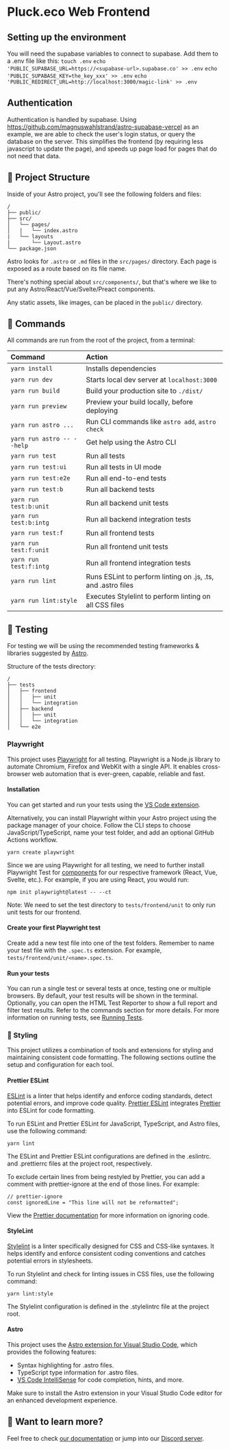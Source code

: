 # Pluck.eco Web Frontend

## Setting up the environment

You will need the supabase variables to connect to supabase. Add them to a .env file like this:
`touch .env`
`echo 'PUBLIC_SUPABASE_URL=https://<supabase-url>.supabase.co' >> .env`
`echo 'PUBLIC_SUPABASE_KEY=the_key_xxx' >> .env`
`echo 'PUBLIC_REDIRECT_URL=http://localhost:3000/magic-link' >> .env`

## Authentication

Authentication is handled by supabase. Using <https://github.com/magnuswahlstrand/astro-supabase-vercel> as an example, we are able to check the user's login status, or query the database on the server.
This simplifies the frontend (by requiring less javascript to update the page), and speeds up page load for pages that do not need that data.

## 🚀 Project Structure

Inside of your Astro project, you'll see the following folders and files:

```
/
├── public/
├── src/
│   └── pages/
│   |   └── index.astro
|   └── layouts
|       └── Layout.astro
└── package.json
```

Astro looks for `.astro` or `.md` files in the `src/pages/` directory. Each page is exposed as a route based on its file name.

There's nothing special about `src/components/`, but that's where we like to put any Astro/React/Vue/Svelte/Preact components.

Any static assets, like images, can be placed in the `public/` directory.

## 🧞 Commands

All commands are run from the root of the project, from a terminal:

| Command                    | Action                                                       |
| :------------------------- | :----------------------------------------------------------- |
| `yarn install`             | Installs dependencies                                        |
| `yarn run dev`             | Starts local dev server at `localhost:3000`                  |
| `yarn run build`           | Build your production site to `./dist/`                      |
| `yarn run preview`         | Preview your build locally, before deploying                 |
| `yarn run astro ...`       | Run CLI commands like `astro add`, `astro check`             |
| `yarn run astro -- --help` | Get help using the Astro CLI                                 |
| `yarn run test`            | Run all tests                                                |
| `yarn run test:ui`         | Run all tests in UI mode                                     |
| `yarn run test:e2e`        | Run all end-to-end tests                                     |
| `yarn run test:b`          | Run all backend tests                                        |
| `yarn run test:b:unit`     | Run all backend unit tests                                   |
| `yarn run test:b:intg`     | Run all backend integration tests                            |
| `yarn run test:f`          | Run all frontend tests                                       |
| `yarn run test:f:unit`     | Run all frontend unit tests                                  |
| `yarn run test:f:intg`     | Run all frontend integration tests                           |
| `yarn run lint`            | Runs ESLint to perform linting on .js, .ts, and .astro files |
| `yarn run lint:style`      | Executes Stylelint to perform linting on all CSS files       |

## 🧪 Testing

For testing we will be using the recommended testing frameworks & libraries suggested by [Astro](https://docs.astro.build/en/guides/testing/#playwright).

Structure of the tests directory:

```
/
├── tests
│   ├── frontend
│   │   ├── unit
│   │   └── integration
│   ├── backend
│   │   ├── unit
│   │   └── integration
│   └── e2e
```

### Playwright

This project uses [Playwright](https://playwright.dev/docs/intro) for all testing. Playwright is a Node.js library to automate Chromium, Firefox and WebKit with a single API. It enables cross-browser web automation that is ever-green, capable, reliable and fast.

#### Installation

You can get started and run your tests using the [VS Code extension](https://marketplace.visualstudio.com/items?itemName=ms-playwright.playwright).

Alternatively, you can install Playwright within your Astro project using the package manager of your choice. Follow the CLI steps to choose JavaScript/TypeScript, name your test folder, and add an optional GitHub Actions workflow.

```
yarn create playwright
```

Since we are using Playwright for all testing, we need to further install Playwright Test for [components](https://playwright.dev/docs/test-components) for our respective framework (React, Vue, Svelte, etc.). For example, if you are using React, you would run:

```
npm init playwright@latest -- --ct
```

Note: We need to set the test directory to `tests/frontend/unit` to only run unit tests for our frontend.

#### Create your first Playwright test

Create add a new test file into one of the test folders. Remember to name your test file with the `.spec.ts` extension. For example, `tests/frontend/unit/<name>.spec.ts`.

#### Run your tests

You can run a single test or several tests at once, testing one or multiple browsers. By default, your test results will be shown in the terminal. Optionally, you can open the HTML Test Reporter to show a full report and filter test results. Refer to the commands section
for more details. For more information on running tests, see [Running Tests](https://playwright.dev/docs/running-tests).

### 👠 Styling

This project utilizes a combination of tools and extensions for styling and maintaining consistent code formatting. The following sections outline the setup and configuration for each tool.

#### Prettier ESLint

[ESLint](https://ota-meshi.github.io/eslint-plugin-astro/user-guide/?utm_source=coda&utm_medium=iframely) is a linter that helps identify and enforce coding standards, detect potential errors, and improve code quality. [Prettier ESLint](https://github.com/idahogurl/vs-code-prettier-eslint) integrates [Prettier](https://docs.astro.build/en/editor-setup/#prettier) into ESLint for code formatting.

To run ESLint and Prettier ESLint for JavaScript, TypeScript, and Astro files, use the following command:

```
yarn lint
```

The ESLint and Prettier ESLint configurations are defined in the .eslintrc. and .prettierrc files at the project root, respectively.

To exclude certain lines from being restyled by Prettier, you can add a comment with prettier-ignore at the end of those lines. For example:

```
// prettier-ignore
const ignoredLine = "This line will not be reformatted";
```

View the [Prettier documentation](https://prettier.io/docs/en/ignore.html) for more information on ignoring code.

#### StyleLint

[Stylelint](https://stylelint.io/user-guide/get-started/) is a linter specifically designed for CSS and CSS-like syntaxes. It helps identify and enforce consistent coding conventions and catches potential errors in stylesheets.

To run Stylelint and check for linting issues in CSS files, use the following command:

```
yarn lint:style
```

The Stylelint configuration is defined in the .stylelintrc file at the project root.

#### Astro

This project uses the [Astro extension for Visual Studio Code](https://docs.astro.build/en/editor-setup/#vs-code), which provides the following features:

- Syntax highlighting for .astro files.
- TypeScript type information for .astro files.
- [VS Code IntelliSense](https://code.visualstudio.com/docs/editor/intellisense) for code completion, hints, and more.

Make sure to install the Astro extension in your Visual Studio Code editor for an enhanced development experience.

## 👀 Want to learn more?

Feel free to check [our documentation](https://docs.astro.build) or jump into our [Discord server](https://astro.build/chat).
